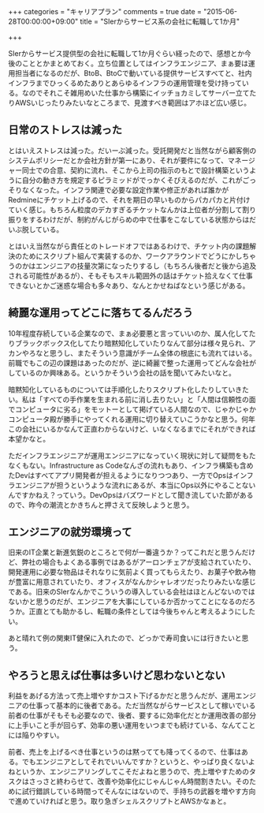 +++
categories = "キャリアプラン"
comments = true
date = "2015-06-28T00:00:00+09:00"
title = "SIerからサービス系の会社に転職して1か月"

+++

SIerからサービス提供型の会社に転職して1か月ぐらい経ったので、感想とか今後のこととかまとめておく。立ち位置としてはインフラエンジニア、まぁ要は運用担当者になるのだが、BtoB、BtoCで動いている提供サービスすべてと、社内インフラまでひっくるめたありとあらゆるインフラの運用管理を受け持っている。なのでそれこそ雑用めいた仕事から構築にイッチョカミしてサーバー立てたりAWSいじったりみたいなところまで、見渡すべき範囲はアホほど広い感じ。

日常のストレスは減った
---
とはいえストレスは減った。だいーぶ減った。受託開発だと当然ながら顧客側のシステムポリシーだとか会社方針が第一にあり、それが要件になって、マネージャー同士での合意、契約に流れ、そこから上司の指示のもとで設計構築というように自分の動き方を規定するピラミッドがでっかくそびえるのだが、これがごっそりなくなった。インフラ関連で必要な設定作業や修正があれば誰かがRedmineにチケット上げるので、それを期日の早いものからパカパカと片付けていく感じ。もちろん粒度のデカすぎるチケットなんかは上位者が分割して割り振りをするわけだが、制約がんじがらめの中で仕事をこなしている状態からはだいぶ脱している。

とはいえ当然ながら責任とのトレードオフではあるわけで、チケット内の課題解決のためにスクリプト組んで実装するのか、ワークアラウンドでどうにかしちゃうのかはエンジニアの技量次第になったりするし（もちろん後者だと後から追及される可能性があるが）、そもそもスキル範囲外の話はチケット拾えなくて仕事できないとかご迷惑な場合も多々あり、なんとかせねばなという感じがある。

綺麗な運用ってどこに落ちてるんだろう
---
10年程度存続している企業なので、まぁ必要悪と言っていいのか、属人化してたりブラックボックス化してたり暗黙知化していたりなんて部分は様々見られ、アカンやろなと思うし、またそういう意識がチーム全体の根底にも流れてはいる。前職でもこの辺の課題はあったのだが、逆に綺麗で整った運用ってどんな会社がしているのか興味ある。というかそういう会社の話を聞いてみたいなと。

暗黙知化しているものについては手順化したりスクリプト化したりしていきたい。私は「すべての手作業を生まれる前に消し去りたい」と「人間は信頼性の面でコンピュータに劣る」をモットーとして掲げている人間なので、じゃかじゃかコンピュータ殿が勝手にやってくれる運用に切り替えていこうかなと思う。何年この会社にいるかなんて正直わからないけど、いなくなるまでにそれができれば本望かなと。

ただインフラエンジニアが運用エンジニアになっていく現状に対して疑問をもたなくもない。Infrastructure as Codeなんざの流れもあり、インフラ構築も含めたDevはすべてアプリ開発者が担えるようになりつつあり、一方でOpsはインフラエンジニアが担うというような流れにあるが、本当にOps以外にやることないんですかねえ？っていう。DevOpsはバズワードとして聞き流していた節があるので、昨今の潮流とかきちんと押さえて反映しようと思う。

エンジニアの就労環境って
---
旧来のIT企業と新進気鋭のところとで何が一番違うか？ってこれだと思うんだけど、弊社の場合もよくある事例ではあるがアーロンチェアが支給されていたり、開発運用に必要な物品はそれなりに気前よく買ってもらえたり、お菓子や飲み物が豊富に用意されていたり、オフィスがなんかシャレオツだったりみたいな感じである。旧来のSIerなんかでこういうの導入している会社はほとんどないのではないかと思うのだが、エンジニアを大事にしているか否かってことになるのだろうか。正直とても助かるし、転職の条件としては今後ちゃんと考えるようにしたい。

あと晴れて例の関東IT健保に入れたので、どっかで寿司食いには行きたいと思う。

やろうと思えば仕事は多いけど思わないとない
---
利益をあげる方法って売上増やすかコスト下げるかだと思うんだが、運用エンジニアの仕事って基本的に後者である。ただ当然ながらサービスとして稼いでいる前者の仕事がそもそも必要なので、後者、要するに効率化だとか運用改善の部分に上手いこと手が回らず、効率の悪い運用をいつまでも続けている、なんてことには陥りやすい。

前者、売上を上げるべき仕事というのは黙ってても降ってくるので、仕事はある。でもエンジニアとしてそれでいいんですか？というと、やっぱり良くないよねというか、エンジニアリングしてこそだよねと思うので、売上増やすためのタスクはさっさと終わらせて、改善や効率化にじゃんじゃん時間割きたい。そのために試行錯誤している時間ってそんなにはないので、手持ちの武器を増やす方向で進めていければと思う。取り急ぎシェルスクリプトとAWSかなぁと。

